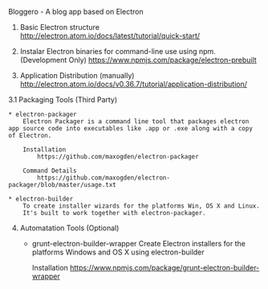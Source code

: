 Bloggero - A blog app based on Electron

1. Basic Electron structure
	http://electron.atom.io/docs/latest/tutorial/quick-start/

2. Instalar Electron binaries for command-line use using npm. (Development Only)
	https://www.npmjs.com/package/electron-prebuilt
	
3. Application Distribution (manually)
	http://electron.atom.io/docs/v0.36.7/tutorial/application-distribution/
	
3.1 Packaging Tools (Third Party)
	
	* electron-packager
		Electron Packager is a command line tool that packages electron app source code into executables like .app or .exe along with a copy of Electron.
		
		Installation
			https://github.com/maxogden/electron-packager
				
		Command Details
			https://github.com/maxogden/electron-packager/blob/master/usage.txt
			
	* electron-builder
		To create installer wizards for the platforms Win, OS X and Linux. 
		It's built to work together with electron-packager.
		
4. Automatation Tools (Optional)
	
	* grunt-electron-builder-wrapper
		Create Electron installers for the platforms Windows and OS X using electron-builder
		
		Installation
			https://www.npmjs.com/package/grunt-electron-builder-wrapper
